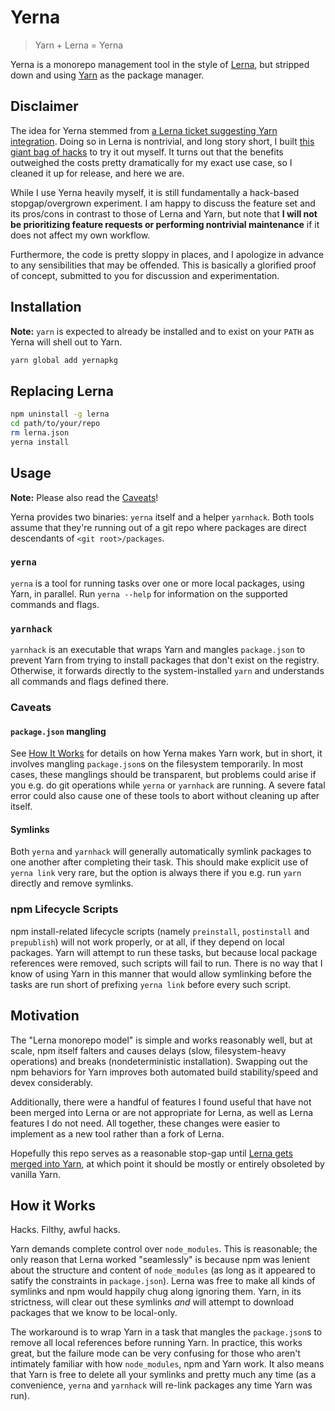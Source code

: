 # Yerna

> Yarn + Lerna = Yerna

Yerna is a monorepo management tool in the style of [Lerna](https://lernajs.io/), but stripped down and using [Yarn](https://yarnpkg.com/) as the package manager.

## Disclaimer

The idea for Yerna stemmed from [a Lerna ticket suggesting Yarn integration](https://github.com/lerna/lerna/issues/371). Doing so in Lerna is nontrivial, and long story short, I built [this giant bag of hacks](#how-it-works) to try it out myself. It turns out that the benefits outweighed the costs pretty dramatically for my exact use case, so I cleaned it up for release, and here we are.

While I use Yerna heavily myself, it is still fundamentally a hack-based stopgap/overgrown experiment. I am happy to discuss the feature set and its pros/cons in contrast to those of Lerna and Yarn, but note that **I will not be prioritizing feature requests or performing nontrivial maintenance** if it does not affect my own workflow.

Furthermore, the code is pretty sloppy in places, and I apologize in advance to any sensibilities that may be offended. This is basically a glorified proof of concept, submitted to you for discussion and experimentation.

## Installation

**Note:** `yarn` is expected to already be installed and to exist on your `PATH` as Yerna will shell out to Yarn.

```sh
yarn global add yernapkg
```

## Replacing Lerna

```sh
npm uninstall -g lerna
cd path/to/your/repo
rm lerna.json
yerna install
```

## Usage

**Note:** Please also read the [Caveats](#caveats)!

Yerna provides two binaries: `yerna` itself and a helper `yarnhack`. Both tools assume that they're running out of a git repo where packages are direct descendants of `<git root>/packages`.

### `yerna`

`yerna` is a tool for running tasks over one or more local packages, using Yarn, in parallel. Run `yerna --help` for information on the supported commands and flags.

### `yarnhack`

`yarnhack` is an executable that wraps Yarn and mangles `package.json` to prevent Yarn from trying to install packages that don't exist on the registry. Otherwise, it forwards directly to the system-installed `yarn` and understands all commands and flags defined there.

### Caveats

#### `package.json` mangling

See [How It Works](#how-it-works) for details on how Yerna makes Yarn work, but in short, it involves mangling `package.json`s on the filesystem temporarily. In most cases, these manglings should be transparent, but problems could arise if you e.g. do git operations while `yerna` or `yarnhack` are running. A severe fatal error could also cause one of these tools to abort without cleaning up after itself.

#### Symlinks

Both `yerna` and `yarnhack` will generally automatically symlink packages to one another after completing their task. This should make explicit use of `yerna link` very rare, but the option is always there if you e.g. run `yarn` directly and remove symlinks.

### npm Lifecycle Scripts

npm install-related lifecycle scripts (namely `preinstall`, `postinstall` and `prepublish`) will not work properly, or at all, if they depend on local packages. Yarn will attempt to run these tasks, but because local package references were removed, such scripts will fail to run. There is no way that I know of using Yarn in this manner that would allow symlinking before the tasks are run short of prefixing `yerna link` before every such script.

## Motivation

The "Lerna monorepo model" is simple and works reasonably well, but at scale, npm itself falters and causes delays (slow, filesystem-heavy operations) and breaks (nondeterministic installation). Swapping out the npm behaviors for Yarn improves both automated build stability/speed and devex considerably.

Additionally, there were a handful of features I found useful that have not been merged into Lerna or are not appropriate for Lerna, as well as Lerna features I do not need. All together, these changes were easier to implement as a new tool rather than a fork of Lerna.

Hopefully this repo serves as a reasonable stop-gap until [Lerna gets merged into Yarn](https://github.com/yarnpkg/yarn/issues/946#issuecomment-264597575), at which point it should be mostly or entirely obsoleted by vanilla Yarn.

## How it Works

Hacks. Filthy, awful hacks.

Yarn demands complete control over `node_modules`. This is reasonable; the only reason that Lerna worked "seamlessly" is because npm was lenient about the structure and content of `node_modules` (as long as it appeared to satify the constraints in `package.json`). Lerna was free to make all kinds of symlinks and npm would happily chug along ignoring them. Yarn, in its strictness, will clear out these symlinks _and_ will attempt to download packages that we know to be local-only.

The workaround is to wrap Yarn in a task that mangles the `package.json`s to remove all local references before running Yarn. In practice, this works great, but the failure mode can be very confusing for those who aren't intimately familiar with how `node_modules`, npm and Yarn work. It also means that Yarn is free to delete all your symlinks and pretty much any time (as a convenience, `yerna` and `yarnhack` will re-link packages any time Yarn was run).

